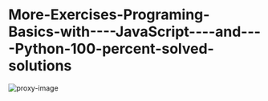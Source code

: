 # More-Exercises-Programing-Basics-with----JavaScript----and----Python-100-percent-solved-solutions
![proxy-image](https://user-images.githubusercontent.com/51271834/101301243-e078af00-3840-11eb-841c-2918a04a8b77.jpeg)
